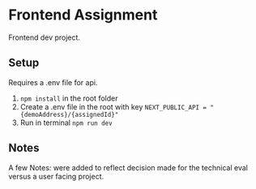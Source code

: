 # Frontend Assignment

Frontend dev project.

## Setup

Requires a .env file for api.

1. `npm install` in the root folder
2. Create a .env file in the root with key `NEXT_PUBLIC_API = "{demoAddress}/{assignedId}"`
3. Run in terminal `npm run dev`

## Notes

A few Notes: were added to reflect decision made for the technical eval versus a user facing project.
